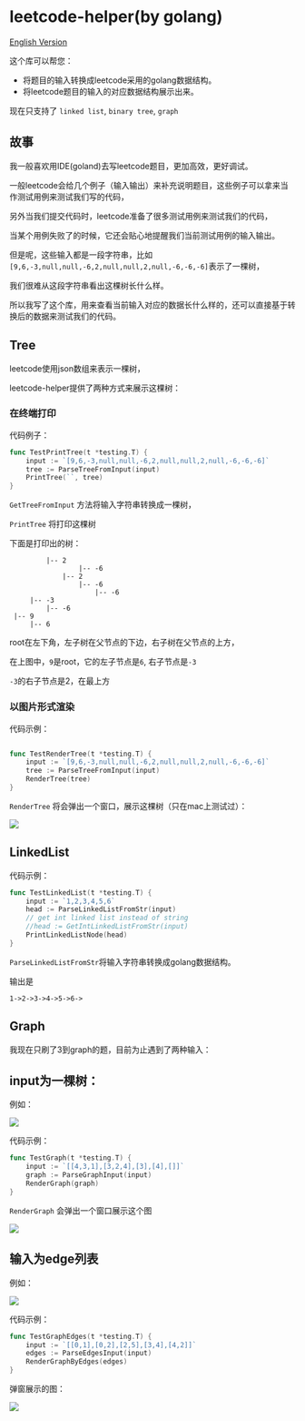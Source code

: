 # leetcode-helper(by golang)

[English Version](./README.md)

这个库可以帮您：

- 将题目的输入转换成leetcode采用的golang数据结构。
- 将leetcode题目的输入的对应数据结构展示出来。

现在只支持了 `linked list`, `binary tree`, `graph` 

## 故事

我一般喜欢用IDE(goland)去写leetcode题目，更加高效，更好调试。

一般leetcode会给几个例子（输入输出）来补充说明题目，这些例子可以拿来当作测试用例来测试我们写的代码，

另外当我们提交代码时，leetcode准备了很多测试用例来测试我们的代码，

当某个用例失败了的时候，它还会贴心地提醒我们当前测试用例的输入输出。

但是呢，这些输入都是一段字符串，比如`[9,6,-3,null,null,-6,2,null,null,2,null,-6,-6,-6]`表示了一棵树，

我们很难从这段字符串看出这棵树长什么样。

所以我写了这个库，用来查看当前输入对应的数据长什么样的，还可以直接基于转换后的数据来测试我们的代码。




## Tree

leetcode使用json数组来表示一棵树，

leetcode-helper提供了两种方式来展示这棵树：


### 在终端打印

代码例子：

```go
func TestPrintTree(t *testing.T) {
	input := `[9,6,-3,null,null,-6,2,null,null,2,null,-6,-6,-6]`
	tree := ParseTreeFromInput(input)
	PrintTree(``, tree)
}
```



 `GetTreeFromInput` 方法将输入字符串转换成一棵树，
 

`PrintTree` 将打印这棵树

下面是打印出的树：

```
         |-- 2
                 |-- -6
             |-- 2
                 |-- -6
                     |-- -6
     |-- -3
         |-- -6
 |-- 9
     |-- 6
```

root在左下角，左子树在父节点的下边，右子树在父节点的上方，

在上图中，`9`是root，它的左子节点是`6`, 右子节点是`-3`

`-3`的右子节点是2，在最上方


### 以图片形式渲染

代码示例：

```go

func TestRenderTree(t *testing.T) {
	input := `[9,6,-3,null,null,-6,2,null,null,2,null,-6,-6,-6]`
	tree := ParseTreeFromInput(input)
	RenderTree(tree)
}
```

`RenderTree` 将会弹出一个窗口，展示这棵树（只在mac上测试过）：

![](./images/pop-up-window-tree.png)


## LinkedList

代码示例：

```go
func TestLinkedList(t *testing.T) {
	input := `1,2,3,4,5,6`
	head := ParseLinkedListFromStr(input)
	// get int linked list instead of string
	//head := GetIntLinkedListFromStr(input)
	PrintLinkedListNode(head)
}
```
`ParseLinkedListFromStr`将输入字符串转换成golang数据结构。

输出是
```
1->2->3->4->5->6->
```


## Graph

我现在只刷了3到graph的题，目前为止遇到了两种输入：

## input为一棵树：


例如：

![](./images/graph_example.png)

代码示例：

```go
func TestGraph(t *testing.T) {
	input := `[[4,3,1],[3,2,4],[3],[4],[]]`
	graph := ParseGraphInput(input)
	RenderGraph(graph)
}
```
`RenderGraph` 会弹出一个窗口展示这个图

![](./images/pop-up-window.png)

## 输入为edge列表

例如：

![](./images/edges.png)

代码示例：

```go
func TestGraphEdges(t *testing.T) {
	input := `[[0,1],[0,2],[2,5],[3,4],[4,2]]`
	edges := ParseEdgesInput(input)
	RenderGraphByEdges(edges)
}
```

弹窗展示的图：

![](./images/pop-up-window1.png)
